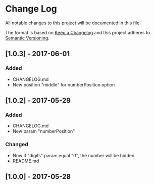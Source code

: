 # Change Log
All notable changes to this project will be documented in this file.

The format is based on [Keep a Changelog](http://keepachangelog.com/)
and this project adheres to [Semantic Versioning](http://semver.org/).

## [1.0.3] - 2017-06-01
### Added
- CHANGELOG.md
- New position "middle" for numberPosition option

## [1.0.2] - 2017-05-29
### Added
- CHANGELOG.md
- New param "numberPosition"

### Changed
- Now if "digits" param equal "0", the number will be hidden
- README.md

## [1.0.0] - 2017-05-28